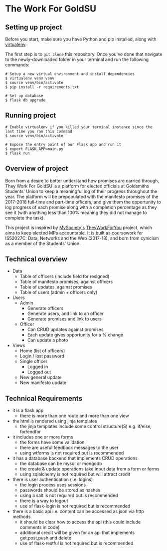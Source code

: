 # The Work For GoldSU

## Setting up project

Before you start, make sure you have Python and pip installed, along with [virtualenv](https://virtualenv.pypa.io/en/stable/installation/).

The first step is to `git clone` this repository. Once you've done that navigate to the newly-downloaded folder in your terminal and run the following commands:

```
# Setup a new virtual environment and install dependencies
$ virtualenv venv venv
$ source venv/bin/activate
$ pip install -r requirements.txt

# Set up database
$ flask db upgrade
```

## Running project

```
# Enable virtualenv if you killed your terminal instance since the last time you ran this command
$ source venv/bin/activate

# Expose the entry point of our Flask app and run it
$ export FLASK_APP=main.py
$ flask run
```

## Overview of project

Born from a desire to better understand how promises are carried through, They Work For GoldSU is a platform for elected officials at Goldsmiths Students' Union to keep a meaningful log of their progress throughout the year. The platform will be prepopulated with the manifesto promises of the 2017-2018 full-time and part-time officers, and give them the opportunity to log progress of each promise along with a completion percentage as they see it (with anything less than 100% meaning they did not manage to complete the task).

This project is inspired by [MySociety's](https://www.mysociety.org) [TheyWorkForYou](https://www.theyworkforyou.com/) project, which aims to keep elected MPs accountable. It is built as coursework for IS52027C: Data, Networks and the Web (2017-18), and born from cynicism as a member of the Students' Union.

## Technical overview

* Data
  * Table of officers (include field for resigned)
  * Table of manifesto promises, against officers
  * Table of updates, against promises
  * Table of users (admin + officers only)
* Users
  * Admin
    * Generate officers
    * Generate users, and link to an officer
    * Generate promises and link to users
  * Officer
    * Can CRUD updates against promises
    * Each update gives opportunity for a % change
    * Can update a photo
* Views
  * Home (list of officers)
  * Login / lost password
  * Single officer
    * Logged in
    * Logged out
  * New general update
  * New manifesto update


## Technical Requirements

* it is a flask app
  * there is more than one route and more than one view
* the html is rendered using jinja templates
  * the jinja templates include some control structure(S) e.g. if/else, for/endfor
* it includes one or more forms
  * the forms have some validation
  * there are useful feedback messages to the user
  * using wtforms is not required but is recommended
* it has a database backend that implements CRUD operations
  * the database can be mysql or mongodb
  * the create & update operations take input data from a form or forms
  * using sqlalchemy is not required but will attract credit
* there is user authentication (i.e. logins)
  * the login process uses sessions
  * passwords should be stored as hashes
  * using a salt is not required but is recommended
  * there is a way to logout
  * use of flask-login is not required but is recommended
* there is a basic api i.e. content can be accessed as json via http methods
  * it should be clear how to access the api (this could include comments in code)
  * additional credit will be given for an api that implements get,post,push and delete
  * use of flask-restful is not required but is recommended